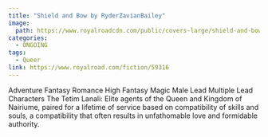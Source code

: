 ```yaml
---
title: "Shield and Bow by RyderZavianBailey"
image: 
  path: https://www.royalroadcdn.com/public/covers-large/shield-and-bow-aadabqjobi.jpg
categories:
  - ONGOING
tags:
  - Queer
link: https://www.royalroad.com/fiction/59316
---
```

Adventure Fantasy Romance High Fantasy Magic Male Lead Multiple Lead Characters
The Tetim Lanali: Elite agents of the Queen and Kingdom of Nairiume, paired for a lifetime of service based on compatibility of skills and souls, a compatibility that often results in unfathomable love and formidable authority.